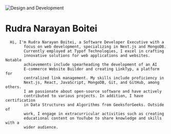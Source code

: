 ![Design and Development](https://media.licdn.com/dms/image/D4D16AQHsR1VL96G2ew/profile-displaybackgroundimage-shrink_350_1400/0/1699772699852?e=1717632000&v=beta&t=7Brt0k5T7JNgVoSyvVCz_RCInrF-oGd2rhQGiX91ZQo)

# Rudra Narayan Boitei
      Hi, I'm Rudra Narayan Boitei, a Software Developer Executive with a
            focus on web development, specializing in Next.js and MongoDB.
            Currently employed at Typof Technologies, I excel in crafting
            innovative solutions for web applications and websites. Notable
            achievements include spearheading the development of an AI
            E-commerce Website Builder and creating LinkTyp, a platform for
            centralized link management. My skills include proficiency in
            Next.js, React, JavaScript, MongoDB, Git, and GitHub, among others.
            I am passionate about open-source software and have actively
            contributed to various projects. In addition, I have certification
            in Data Structures and Algorithms from GeeksforGeeks. Outside of
            work, I engage in extracurricular activities such as creating
            educational content on YouTube to share knowledge and skills with a
            wider audience.
